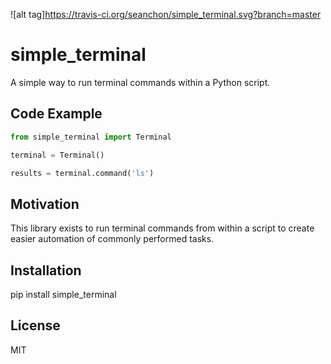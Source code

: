 ![alt tag]https://travis-ci.org/seanchon/simple_terminal.svg?branch=master

# simple_terminal
A simple way to run terminal commands within a Python script.


## Code Example
```python
from simple_terminal import Terminal

terminal = Terminal()

results = terminal.command('ls')
```

## Motivation
This library exists to run terminal commands from within a script to create easier automation of commonly performed tasks.

## Installation
pip install simple_terminal

## License
MIT
